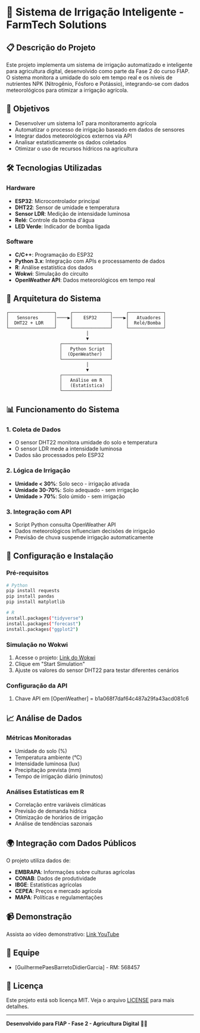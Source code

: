 # 🌱 Sistema de Irrigação Inteligente - FarmTech Solutions

## 📋 Descrição do Projeto

Este projeto implementa um sistema de irrigação automatizado e inteligente para agricultura digital, desenvolvido como parte da Fase 2 do curso FIAP. O sistema monitora a umidade do solo em tempo real e os níveis de nutrientes NPK (Nitrogênio, Fósforo e Potássio), integrando-se com dados meteorológicos para otimizar a irrigação agrícola.

## 🎯 Objetivos

- Desenvolver um sistema IoT para monitoramento agrícola
- Automatizar o processo de irrigação baseado em dados de sensores
- Integrar dados meteorológicos externos via API
- Analisar estatisticamente os dados coletados
- Otimizar o uso de recursos hídricos na agricultura

## 🛠️ Tecnologias Utilizadas

### Hardware
- **ESP32**: Microcontrolador principal
- **DHT22**: Sensor de umidade e temperatura
- **Sensor LDR**: Medição de intensidade luminosa
- **Relé**: Controle da bomba d'água
- **LED Verde**: Indicador de bomba ligada

### Software
- **C/C++**: Programação do ESP32
- **Python 3.x**: Integração com APIs e processamento de dados
- **R**: Análise estatística dos dados
- **Wokwi**: Simulação do circuito
- **OpenWeather API**: Dados meteorológicos em tempo real

## 📐 Arquitetura do Sistema

```
┌─────────────────┐     ┌──────────────┐     ┌─────────────┐
│   Sensores      │────▶│    ESP32     │────▶│   Atuadores │
│  DHT22 + LDR    │     │              │     │  Relé/Bomba │
└─────────────────┘     └──────────────┘     └─────────────┘
                              │
                              ▼
                    ┌──────────────────┐
                    │   Python Script  │
                    │  (OpenWeather)   │
                    └──────────────────┘
                              │
                              ▼
                    ┌──────────────────┐
                    │   Análise em R   │
                    │   (Estatística)  │
                    └──────────────────┘
```

## 📊 Funcionamento do Sistema

### 1. Coleta de Dados
- O sensor DHT22 monitora umidade do solo e temperatura
- O sensor LDR mede a intensidade luminosa
- Dados são processados pelo ESP32

### 2. Lógica de Irrigação
- **Umidade < 30%**: Solo seco - irrigação ativada
- **Umidade 30-70%**: Solo adequado - sem irrigação
- **Umidade > 70%**: Solo úmido - sem irrigação

### 3. Integração com API
- Script Python consulta OpenWeather API
- Dados meteorológicos influenciam decisões de irrigação
- Previsão de chuva suspende irrigação automaticamente

## 🔧 Configuração e Instalação

### Pré-requisitos
```bash
# Python
pip install requests
pip install pandas
pip install matplotlib

# R
install.packages("tidyverse")
install.packages("forecast")
install.packages("ggplot2")
```

### Simulação no Wokwi
1. Acesse o projeto: [Link do Wokwi](https://wokwi.com/projects/443910118628313089)
2. Clique em "Start Simulation"
3. Ajuste os valores do sensor DHT22 para testar diferentes cenários

### Configuração da API
1. Chave API em [OpenWeather] = b1a068f7daf64c487a29fa43acd081c6

## 📈 Análise de Dados

### Métricas Monitoradas
- Umidade do solo (%)
- Temperatura ambiente (°C)
- Intensidade luminosa (lux)
- Precipitação prevista (mm)
- Tempo de irrigação diário (minutos)

### Análises Estatísticas em R
- Correlação entre variáveis climáticas
- Previsão de demanda hídrica
- Otimização de horários de irrigação
- Análise de tendências sazonais

## 🌍 Integração com Dados Públicos

O projeto utiliza dados de:
- **EMBRAPA**: Informações sobre culturas agrícolas
- **CONAB**: Dados de produtividade
- **IBGE**: Estatísticas agrícolas
- **CEPEA**: Preços e mercado agrícola
- **MAPA**: Políticas e regulamentações

## 📹 Demonstração

Assista ao vídeo demonstrativo: [Link YouTube](https://youtube.com/seu_video)

## 👥 Equipe

- [GuilhermePaesBarretoDidierGarcia] - RM: 568457

## 📝 Licença

Este projeto está sob licença MIT. Veja o arquivo [LICENSE](LICENSE) para mais detalhes.

---

**Desenvolvido para FIAP - Fase 2 - Agricultura Digital** 🚜🌾
